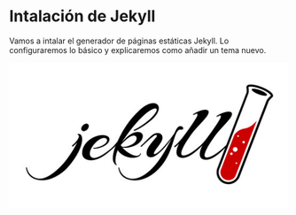 # Intalación de Jekyll

Vamos a intalar el generador de páginas estáticas Jekyll. Lo configuraremos lo básico y explicaremos como añadir un tema nuevo.

![Jekyll](image/jekyll.jpg)
